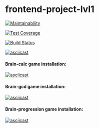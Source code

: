 # frontend-project-lvl1

[![Maintainability](https://api.codeclimate.com/v1/badges/a99a88d28ad37a79dbf6/maintainability)](https://codeclimate.com/github/codeclimate/codeclimate/maintainability)

[![Test Coverage](https://api.codeclimate.com/v1/badges/a99a88d28ad37a79dbf6/test_coverage)](https://codeclimate.com/github/codeclimate/codeclimate/test_coverage)

[![Build Status](https://travis-ci.com/YU-K/frontend-project-lvl1.svg?branch=master)](https://travis-ci.com/YU-K/frontend-project-lvl1)

[![asciicast](https://asciinema.org/a/kdRM3f2XUtDHfphJQHNOY9ddf.svg)](https://asciinema.org/a/kdRM3f2XUtDHfphJQHNOY9ddf)

#### Brain-calc game installation:
[![asciicast](https://asciinema.org/a/ZZF9mGdqh04jdmloE7S8DpwvV.svg)](https://asciinema.org/a/ZZF9mGdqh04jdmloE7S8DpwvV)

#### Brain-gcd game installation:
[![asciicast](https://asciinema.org/a/0psEHDZ2d8J6GUoXrtCNxriey.svg)](https://asciinema.org/a/0psEHDZ2d8J6GUoXrtCNxriey)

#### Brain-progression game installation:
[![asciicast](https://asciinema.org/a/QuEuJd6mGl9NXt6zFjv4vTtiR.svg)](https://asciinema.org/a/QuEuJd6mGl9NXt6zFjv4vTtiR)
